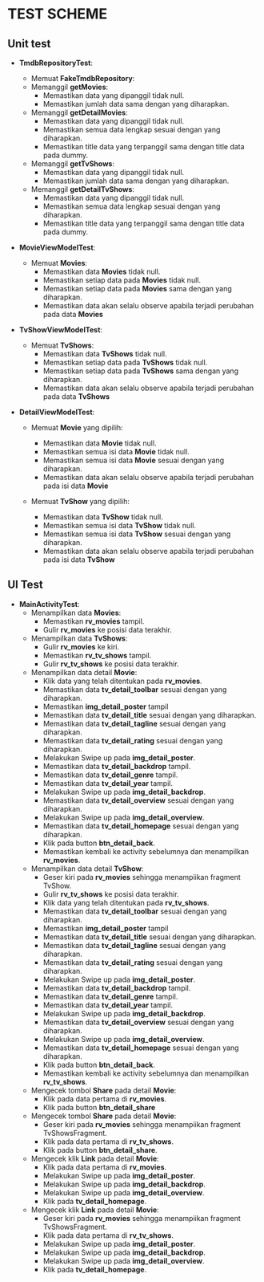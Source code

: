 # TEST SCHEME

## Unit test
- **TmdbRepositoryTest**:
    - Memuat **FakeTmdbRepository**:
    - Memanggil **getMovies**:
        - Memastikan data yang dipanggil tidak null.
        - Memastikan jumlah data sama dengan yang diharapkan.
    - Memanggil **getDetailMovies**:
        - Memastikan data yang dipanggil tidak null.
        - Memastikan semua data lengkap sesuai dengan yang diharapkan.
        - Memastikan title data yang terpanggil sama dengan title data pada dummy.
    - Memanggil **getTvShows**:
        - Memastikan data yang dipanggil tidak null.
        - Memastikan jumlah data sama dengan yang diharapkan.
    - Memanggil **getDetailTvShows**:
        - Memastikan data yang dipanggil tidak null.
        - Memastikan semua data lengkap sesuai dengan yang diharapkan.
        - Memastikan title data yang terpanggil sama dengan title data pada dummy.
- **MovieViewModelTest**:
    - Memuat **Movies**:
        - Memastikan data **Movies** tidak null.
        - Memastikan setiap data pada **Movies** tidak null.
        - Memastikan setiap data pada **Movies** sama dengan yang diharapkan.
        - Memastikan data akan selalu observe apabila terjadi perubahan pada data **Movies**
- **TvShowViewModelTest**:
    - Memuat **TvShows**:
        - Memastikan data **TvShows** tidak null.
        - Memastikan setiap data pada **TvShows** tidak null.
        - Memastikan setiap data pada **TvShows** sama dengan yang diharapkan.
        - Memastikan data akan selalu observe apabila terjadi perubahan pada data **TvShows**

- **DetailViewModelTest**:
    - Memuat **Movie** yang dipilih:
        - Memastikan data **Movie** tidak null.
        - Memastikan semua isi data **Movie** tidak null.
        - Memastikan semua isi data **Movie** sesuai dengan yang diharapkan.
        - Memastikan data akan selalu observe apabila terjadi perubahan pada isi data **Movie**

    - Memuat **TvShow** yang dipilih:
        - Memastikan data **TvShow** tidak null.
        - Memastikan semua isi data **TvShow** tidak null.
        - Memastikan semua isi data **TvShow** sesuai dengan yang diharapkan.
        - Memastikan data akan selalu observe apabila terjadi perubahan pada isi data **TvShow**


## UI Test

- **MainActivityTest**:
    - Menampilkan data **Movies**:
        - Memastikan **rv_movies** tampil.
        - Gulir **rv_movies** ke posisi data terakhir.
    - Menampilkan data **TvShows**:
        - Gulir **rv_movies** ke kiri.
        - Memastikan **rv_tv_shows** tampil.
        - Gulir **rv_tv_shows** ke posisi data terakhir.
    - Menampilkan data detail **Movie**:
        - Klik data yang telah ditentukan pada **rv_movies**.
        - Memastikan data **tv_detail_toolbar** sesuai dengan yang diharapkan.
        - Memastikan **img_detail_poster** tampil
        - Memastikan data **tv_detail_title** sesuai dengan yang diharapkan.
        - Memastikan data **tv_detail_tagline** sesuai dengan yang diharapkan.
        - Memastikan data **tv_detail_rating** sesuai dengan yang diharapkan.
        - Melakukan Swipe up pada **img_detail_poster**.
        - Memastikan data **tv_detail_backdrop** tampil.
        - Memastikan data **tv_detail_genre** tampil.
        - Memastikan data **tv_detail_year** tampil.
        - Melakukan Swipe up pada **img_detail_backdrop**.
        - Memastikan data **tv_detail_overview** sesuai dengan yang diharapkan.
        - Melakukan Swipe up pada **img_detail_overview**.
        - Memastikan data **tv_detail_homepage** sesuai dengan yang diharapkan.
        - Klik pada button **btn_detail_back**.
        - Memastikan kembali ke activity sebelumnya dan menampilkan **rv_movies**.
    - Menampilkan data detail **TvShow**:
        - Geser kiri pada **rv_movies** sehingga menampiikan fragment TvShow.
        - Gulir **rv_tv_shows** ke posisi data terakhir.
        - Klik data yang telah ditentukan pada **rv_tv_shows**.
        - Memastikan data **tv_detail_toolbar** sesuai dengan yang diharapkan.
        - Memastikan **img_detail_poster** tampil
        - Memastikan data **tv_detail_title** sesuai dengan yang diharapkan.
        - Memastikan data **tv_detail_tagline** sesuai dengan yang diharapkan.
        - Memastikan data **tv_detail_rating** sesuai dengan yang diharapkan.
        - Melakukan Swipe up pada **img_detail_poster**.
        - Memastikan data **tv_detail_backdrop** tampil.
        - Memastikan data **tv_detail_genre** tampil.
        - Memastikan data **tv_detail_year** tampil.
        - Melakukan Swipe up pada **img_detail_backdrop**.
        - Memastikan data **tv_detail_overview** sesuai dengan yang diharapkan.
        - Melakukan Swipe up pada **img_detail_overview**.
        - Memastikan data **tv_detail_homepage** sesuai dengan yang diharapkan.
        - Klik pada button **btn_detail_back**.
        - Memastikan kembali ke activity sebelumnya dan menampilkan **rv_tv_shows**.
    - Mengecek tombol **Share** pada detail **Movie**:
        - Klik pada data pertama di **rv_movies**.
        - Klik pada button **btn_detail_share**
    - Mengecek tombol **Share** pada detail **Movie**:
        - Geser kiri pada **rv_movies** sehingga menampiikan fragment TvShowsFragment.
        - Klik pada data pertama di **rv_tv_shows**.
        - Klik pada button **btn_detail_share**.
    - Mengecek klik **Link** pada detail **Movie**:
        - Klik pada data pertama di **rv_movies**.
        - Melakukan Swipe up pada **img_detail_poster**.
        - Melakukan Swipe up pada **img_detail_backdrop**.
        - Melakukan Swipe up pada **img_detail_overview**.
        - Klik pada **tv_detail_homepage**.
    - Mengecek klik **Link** pada detail **Movie**:
        - Geser kiri pada **rv_movies** sehingga menampiikan fragment TvShowsFragment.
        - Klik pada data pertama di **rv_tv_shows**.
        - Melakukan Swipe up pada **img_detail_poster**.
        - Melakukan Swipe up pada **img_detail_backdrop**.
        - Melakukan Swipe up pada **img_detail_overview**.
        - Klik pada **tv_detail_homepage**.